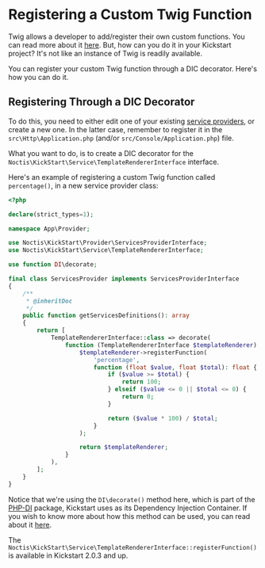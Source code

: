 # Registering a Custom Twig Function

Twig allows a developer to add/register their own custom functions. You can read more about it 
[here](https://twig.symfony.com/doc/3.x/advanced.html#functions). But, how can you do it in your Kickstart project? 
It's not like an instance of Twig is readily available.

You can register your custom Twig function through a DIC decorator. Here's how you can do it.

## Registering Through a DIC Decorator

To do this, you need to either edit one of your existing [service providers](../Service_Providers.md), or create a new
one. In the latter case, remember to register it in the `src\Http\Application.php` 
(and/or `src/Console/Application.php`) file. 

What you want to do, is to create a DIC decorator for the `Noctis\KickStart\Service\TemplateRendererInterface` 
interface.

Here's an example of registering a custom Twig function called `percentage()`, in a new service provider class:

```php
<?php

declare(strict_types=1);

namespace App\Provider;

use Noctis\KickStart\Provider\ServicesProviderInterface;
use Noctis\KickStart\Service\TemplateRendererInterface;

use function DI\decorate;

final class ServicesProvider implements ServicesProviderInterface
{
    /**
     * @inheritDoc
     */
    public function getServicesDefinitions(): array
    {
        return [
            TemplateRendererInterface::class => decorate(
                function (TemplateRendererInterface $templateRenderer): TemplateRendererInterface {
                    $templateRenderer->registerFunction(
                        'percentage',
                        function (float $value, float $total): float {
                            if ($value >= $total) {
                                return 100;
                            } elseif ($value <= 0 || $total <= 0) {
                                return 0;
                            }

                            return ($value * 100) / $total;
                        }
                    );

                    return $templateRenderer;
                }
            ),
        ];
    }
}
```

Notice that we're using the `DI\decorate()` method here, which is part of the [PHP-DI](https://php-di.org/) package, 
Kickstart uses as its Dependency Injection Container. If you wish to know more about how this method can be used, you 
can read about it [here](https://php-di.org/doc/definition-overriding.html#decorators).

The `Noctis\KickStart\Service\TemplateRendererInterface::registerFunction()` is available in Kickstart 2.0.3 and up.
